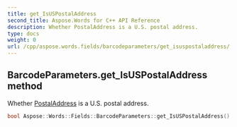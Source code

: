 ```yaml
---
title: get_IsUSPostalAddress
second_title: Aspose.Words for C++ API Reference
description: Whether PostalAddress is a U.S. postal address. 
type: docs
weight: 0
url: /cpp/aspose.words.fields/barcodeparameters/get_isuspostaladdress/
---
```

## BarcodeParameters.get_IsUSPostalAddress method


Whether [PostalAddress](./get_postaladdress/) is a U.S. postal address.

```cpp
bool Aspose::Words::Fields::BarcodeParameters::get_IsUSPostalAddress() const
```


